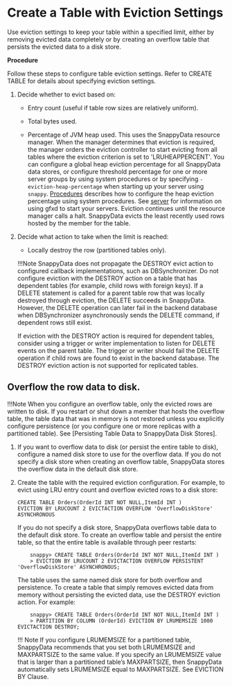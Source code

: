 # Create a Table with Eviction Settings
Use eviction settings to keep your table within a specified limit, either by removing evicted data completely or by creating an overflow table that persists the evicted data to a disk store.

**Procedure**

Follow these steps to configure table eviction settings. Refer to CREATE TABLE for details about specifying eviction settings.

1. Decide whether to evict based on:

	* Entry count (useful if table row sizes are relatively uniform).

	* Total bytes used.

	* Percentage of JVM heap used. This uses the SnappyData resource manager. When the manager determines that eviction is required, the manager orders the eviction controller to start evicting from all tables where the eviction criterion is set to 'LRUHEAPPERCENT'.
	You can configure a global heap eviction percentage for all SnappyData data stores, or configure threshold percentage for one or more server groups by using system procedures or by specifying `-eviction-heap-percentage` when starting up your server using `snappy`. [Procedures](../../../reference/inbuilt/SystemProcedures.md) describes how to configure the heap eviction percentage using system procedures. See [server](../../../reference/snappy_shell_reference/store-server.md) for information on using gfxd to start your servers.
	Eviction continues until the resource manager calls a halt. SnappyData evicts the least recently used rows hosted by the member for the table.
    
2. Decide what action to take when the limit is reached:

	* Locally destroy the row (partitioned tables only).
    
	!!!Note
		SnappyData does not propagate the DESTROY evict action to configured callback implementations, such as DBSynchronizer. Do not configure eviction with the DESTROY action on a table that has dependent tables (for example, child rows with foreign keys). If a DELETE statement is called for a parent table row that was locally destroyed through eviction, the DELETE succeeds in SnappyData. However, the DELETE operation can later fail in the backend database when DBSynchronizer asynchronously sends the DELETE command, if dependent rows still exist.

	If eviction with the DESTROY action is required for dependent tables, consider using a trigger or writer implementation to listen for DELETE events on the parent table. The trigger or writer should fail the DELETE operation if child rows are found to exist in the backend database.
	The DESTROY eviction action is not supported for replicated tables.

## Overflow the row data to disk. 

!!!Note
   	When you configure an overflow table, only the evicted rows are written to disk. If you restart or shut down a member that hosts the overflow table, the table data that was in memory is not restored unless you explicitly configure persistence (or you configure one or more replicas with a partitioned table). See [Persisting Table Data to SnappyData Disk Stores]. 
        
1. If you want to overflow data to disk (or persist the entire table to disk), configure a named disk store to use for the overflow data. If you do not specify a disk store when creating an overflow table, SnappyData stores the overflow data in the default disk store.

2. Create the table with the required eviction configuration.
	For example, to evict using LRU entry count and overflow evicted rows to a disk store:
    
	```
    CREATE TABLE Orders(OrderId INT NOT NULL,ItemId INT ) 
    EVICTION BY LRUCOUNT 2 EVICTACTION OVERFLOW 'OverflowDiskStore' ASYNCHRONOUS
    ```
    
	If you do not specify a disk store, SnappyData overflows table data to the default disk store.
	To create an overflow table and persist the entire table, so that the entire table is available through peer restarts:

	```
		snappy> CREATE TABLE Orders(OrderId INT NOT NULL,ItemId INT ) 
		> EVICTION BY LRUCOUNT 2 EVICTACTION OVERFLOW PERSISTENT 'OverflowDiskStore' ASYNCHRONOUS;
	```
    
	The table uses the same named disk store for both overflow and persistence.
	To create a table that simply removes evicted data from memory without persisting the evicted data, use the DESTROY eviction action. For example:

	```
    	snappy> CREATE TABLE Orders(OrderId INT NOT NULL,ItemId INT ) 
		> PARTITION BY COLUMN (OrderId) EVICTION BY LRUMEMSIZE 1000 EVICTACTION DESTROY;
	```

	!!! Note
		If you configure LRUMEMSIZE for a partitioned table, SnappyData recommends that you set both LRUMEMSIZE and MAXPARTSIZE to the same value. If you specify an LRUMEMSIZE value that is larger than a partitioned table’s MAXPARTSIZE, then SnappyData automatically sets LRUMEMSIZE equal to MAXPARTSIZE. See EVICTION BY Clause.
